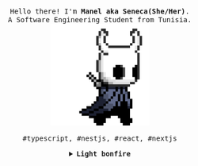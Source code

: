 <p align="center">
  <br>
  <samp>
    Hello there! I'm <b><a rel="nofollow noopener noreferrer" target="_blank">Manel aka Seneca</a>(She/Her)</b>.
    <br>A Software Engineering Student from Tunisia.<br>

</samp>

  <img src="https://github.com/belhajManel/belhajManel/blob/main/assets/hollor_knight3.gif?raw=true" width="200"/>

</p>

<p align="center">
  <samp>#typescript, #nestjs, #react, #nextjs</samp>
</p>

<details align="center">

<summary> <b> <samp> Light bonfire </samp></b></summary>
<samp>
 <b><h2 style="color: #fc6203">B O N F I R E &nbsp; L I T !</h2> </b>

<img src="https://github.com/belhajManel/belhajManel/blob/main/assets/bonefire.gif?raw=true" width="200"/>

<p align="center">
 <img src="https://komarev.com/ghpvc/?username=belhajmanel&label=Profile%20views&color=0e75b6&style=flat" alt="belhajmanel" /> 
  
 <a href="https://github.com/ryo-ma/github-profile-trophy"><img src="https://github-profile-trophy.vercel.app/?username=belhajmanel" alt="belhajmanel" /></a>
 <p><img align="center" src="https://github-readme-streak-stats.herokuapp.com/?user=belhajmanel&" alt="belhajmanel" /></p>

  <a rel="nofollow noopener noreferrer" target="_blank" href="https://www.linkedin.com/in/manel-belhadj/">
 <img src="https://github.com/belhajManel/belhajManel/blob/main/assets/linkedin.png?raw=true" width="30px" alt="Linkedin"></a>

 <a rel="nofollow noopener noreferrer" target="_blank" href="https://discordapp.com/users/_senecaisnothere_">
 <img src="https://github.com/belhajManel/belhajManel/blob/main/assets/discord.jpg?raw=true" width="30px" alt="Discord"></a>
</p>

</samp>
</details>
